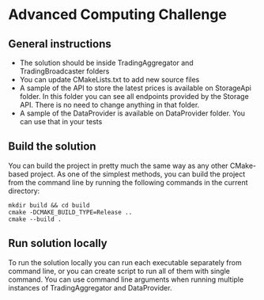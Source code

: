 # Advanced Computing Challenge

## General instructions

* The solution should be inside TradingAggregator and TradingBroadcaster folders
* You can update CMakeLists.txt to add new source files
* A sample of the API to store the latest prices is available on StorageApi folder. In this folder you can see all endpoints provided by the Storage API. There is no need to change anything in that folder.
* A sample of the DataProvider is available on DataProvider folder. You can use that in your tests

## Build the solution
You can build the project in pretty much the same way as any other CMake-based project. 
As one of the simplest methods, you can build the project from the command line by running the following commands in the current directory:

```
mkdir build && cd build
cmake -DCMAKE_BUILD_TYPE=Release ..
cmake --build .
```

## Run solution locally
To run the solution locally you can run each executable separately from command line, or you can create script to run all of them with single command.
You can use command line arguments when running multiple instances of TradingAggregator and DataProvider.